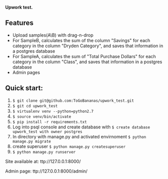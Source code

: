 **Upwork test.**

## Features

* Upload samples(A\B) with drag-n-drop
* For SampleB, calculates the sum of the column "Savings" for each category in the column "Dryden Category", and saves that information in a postgres database
* For SampleA, calculates the sum of "Total Purchase Dollars" for each category in the column "Class", and saves that information in a postgres database
* Admin pages



## Quick start:

1. `$ git clone git@github.com:ToGoBananas/upwork_test.git`
2. `$ git cd upwork_test`
3. `$ virtualenv venv --python=python2.7`
4. `$ source venv/bin/activate`
5. `$ pip install -r requirements.txt`
6. Log into psql console and create database with `$ create database upwork_test with owner postgres`
7. In directory with manage.py and activated envirnoment `$ python manage.py migrate`
8. create superuser `$ python manage.py createsuperuser`
9. `$ python manage.py runserver`


Site available at: ttp://127.0.0.1:8000/

Admin page: ttp://127.0.0.1:8000/admin/